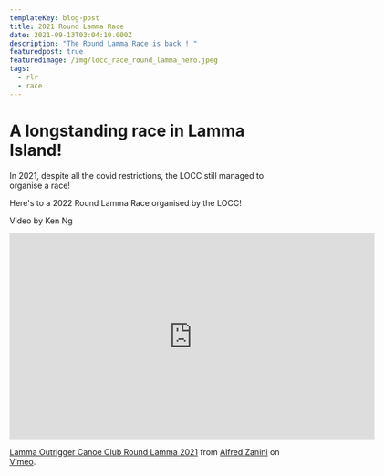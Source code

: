 ```yaml
---
templateKey: blog-post
title: 2021 Round Lamma Race
date: 2021-09-13T03:04:10.000Z
description: "The Round Lamma Race is back ! "
featuredpost: true
featuredimage: /img/locc_race_round_lamma_hero.jpeg
tags:
  - rlr
  - race
---
```

# A longstanding race in Lamma Island! 


In 2021, despite all the covid restrictions, the LOCC still managed to organise a race!

Here's to a 2022 Round Lamma Race organised by the LOCC!

Video by Ken Ng

<iframe src="https://player.vimeo.com/video/717009250?h=868b05c8c1" width="640" height="361" frameborder="0" allow="autoplay; fullscreen; picture-in-picture" allowfullscreen></iframe>
<p><a href="https://vimeo.com/717009250">Lamma Outrigger Canoe Club Round Lamma 2021</a> from <a href="https://vimeo.com/user172077472">Alfred Zanini</a> on <a href="https://vimeo.com">Vimeo</a>.</p>